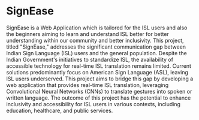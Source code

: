 # SignEase
SignEase is a Web Application which is tailored for the ISL users and also the beginners aiming to learn and understand ISL better for better understanding within our community and better inclusivity. 
This project, titled "SignEase," addresses the significant communication gap between Indian Sign Language (ISL) users and the general population. Despite the Indian Government's initiatives to standardize ISL, the availability of accessible technology for real-time ISL translation remains limited. Current solutions predominantly focus on American Sign Language (ASL), leaving ISL users underserved. This project aims to bridge this gap by developing a web application that provides real-time ISL translation, leveraging Convolutional Neural Networks (CNNs) to translate gestures into spoken or written language. The outcome of this project has the potential to enhance inclusivity and accessibility for ISL users in various contexts, including education, healthcare, and public services.
